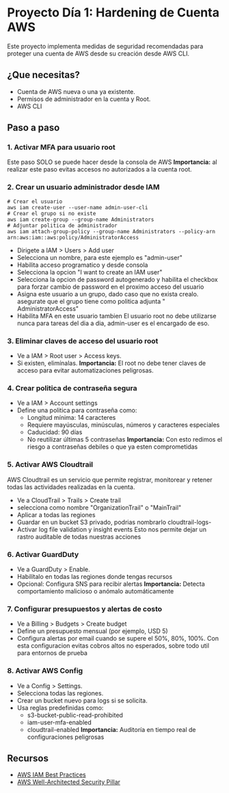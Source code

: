 # Proyecto Día 1: Hardening de Cuenta AWS

Este proyecto implementa medidas de seguridad recomendadas para proteger una cuenta de AWS desde su creación desde AWS CLI.

## ¿Que necesitas?
* Cuenta de AWS nueva o una ya existente.
* Permisos de administrador en la cuenta y Root.
* AWS CLI

## Paso a paso
### 1. Activar MFA para usuario root
Este paso SOLO se puede hacer desde la consola de AWS
**Importancia:** al realizar este paso evitas accesos no autorizados a la cuenta root.

### 2. Crear un usuario administrador desde IAM
```
# Crear el usuario
aws iam create-user --user-name admin-user-cli
# Crear el grupo si no existe
aws iam create-group --group-name Administrators
# Adjuntar politica de administrador 
aws iam attach-group-policy --group-name Administrators --policy-arn arn:aws:iam::aws:policy/AdministratorAccess
```


* Dirigete a IAM > Users > Add user
* Selecciona un nombre, para este ejemplo es "admin-user"
* Habilita acceso programatico y desde consola
* Selecciona la opcion "I want to create an IAM user"
* Selecciona la opcion de password autogenerado y habilita el checkbox para forzar cambio de password en el proximo acceso del usuario
* Asigna este usuario a un grupo, dado caso que no exista crealo. asegurate que el grupo tiene como politica adjunta "	
AdministratorAccess"
* Habilita MFA en este usuario tambien
 El usuario root no debe utilizarse nunca para tareas del dia a dia, admin-user es el encargado de eso.

### 3. Eliminar claves de acceso del usuario root
* Ve a IAM > Root user > Access keys.
* Si existen, elimínalas.
**Importancia:** El root no debe tener claves de acceso para evitar automatizaciones peligrosas.

### 4. Crear politica de contraseña segura
* Ve a IAM > Account settings
* Define una politica para contraseña como:
    - Longitud mínima: 14 caracteres
    - Requiere mayúsculas, minúsculas, números y caracteres especiales
    - Caducidad: 90 días
    - No reutilizar últimas 5 contraseñas
**Importancia:** Con esto redimos el riesgo a contraseñas debiles o que ya esten comprometidas

### 5. Activar AWS Cloudtrail
AWS Cloudtrail es un servicio que permite registrar, monitorear y retener todas las actividades realizadas en la cuenta.
* Ve a CloudTrail > Trails > Create trail
* selecciona como nombre "OrganizationTrail" o "MainTrail"
* Aplicar a todas las regiones
* Guardar en un bucket S3 privado, podrias nombrarlo cloudtrail-logs-<id>
* Activar log file validation y insight events
 Esto nos permite dejar un rastro auditable de todas nuestras acciones

### 6. Activar GuardDuty
* Ve a GuardDuty > Enable.
* Habilítalo en todas las regiones donde tengas recursos
* Opcional: Configura SNS para recibir alertas
**Importancia:** Detecta comportamiento malicioso o anómalo automáticamente

### 7. Configurar presupuestos y alertas de costo
* Ve a Billing > Budgets > Create budget
* Define un presupuesto mensual (por ejemplo, USD 5)
* Configura alertas por email cuando se supere el 50%, 80%, 100%.
 Con esta configuracion evitas cobros altos no esperados, sobre todo util para entornos de prueba

### 8. Activar AWS Config
* Ve a Config > Settings.
* Selecciona todas las regiones.
* Crear un bucket nuevo para logs si se solicita.
* Usa reglas predefinidas como:
    - s3-bucket-public-read-prohibited
    - iam-user-mfa-enabled
    - cloudtrail-enabled
**Importancia:** Auditoría en tiempo real de configuraciones peligrosas

## Recursos
- [AWS IAM Best Practices](https://docs.aws.amazon.com/IAM/latest/UserGuide/best-practices.html)
- [AWS Well-Architected Security Pillar](https://docs.aws.amazon.com/wellarchitected/latest/security-pillar/)